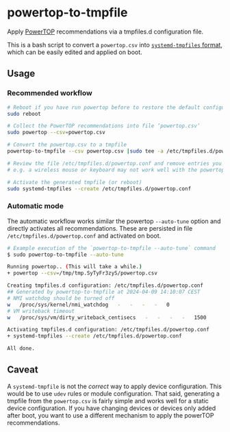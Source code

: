 # powertop-to-tmpfile

Apply [PowerTOP](https://github.com/fenrus75/powertop) recommendations via a tmpfiles.d configuration file.

This is a bash script to convert a `powertop.csv` into [`systemd-tmpfiles` format](https://www.freedesktop.org/software/systemd/man/latest/tmpfiles.d.html), which can be easily edited and applied on boot.

## Usage

### Recommended workflow

```bash
# Reboot if you have run powertop before to restore the default configuration
sudo reboot

# Collect the PowerTOP recommendations into file ‘powertop.csv‘
sudo powertop --csv=powertop.csv

# Convert the powertop.csv to a tmpfile
powertop-to-tmpfile --csv powertop.csv |sudo tee -a /etc/tmpfiles.d/powertop.conf

# Review the file /etc/tmpfiles.d/powertop.conf and remove entries you don't want.
# e.g. a wireless mouse or keyboard may not work well with the powertop recommendations

# Activate the generated tmpfile (or reboot)
sudo systemd-tmpfiles --create /etc/tmpfiles.d/powertop.conf
```

### Automatic mode

The automatic workflow works similar the powertop `--auto-tune` option and directly activates all recommendations. These are persisted in file `/etc/tmpfiles.d/powertop.conf` and activated on boot.

```bash
# Example execution of the `powertop-to-tmpfile --auto-tune` command
$ sudo powertop-to-tmpfile --auto-tune

Running powertop.. (This will take a while.)
+ powertop --csv=/tmp/tmp.SyTyFr3zyS/powertop.csv

Creating tmpfiles.d configuration: /etc/tmpfiles.d/powertop.conf
## Generated by powertop-to-tmpfile at 2024-04-09 14:10:07 CEST
# NMI watchdog should be turned off
w   /proc/sys/kernel/nmi_watchdog   -   -   -   -   0
# VM writeback timeout
w   /proc/sys/vm/dirty_writeback_centisecs   -   -   -   -   1500

Activating tmpfiles.d configuration: /etc/tmpfiles.d/powertop.conf
+ systemd-tmpfiles --create /etc/tmpfiles.d/powertop.conf

All done.
```

## Caveat

A `systemd-tmpfile` is not the _correct_ way to apply device configuration. This would be to use `udev` rules or module configuration. That said, generating a tmpfile from the `powertop.csv` is fairly simple and works well for a static device configuration. If you have changing devices or devices only added after boot, you want to use a different mechanism to apply the powerTOP recommendations.
